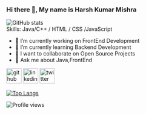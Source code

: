 

<!--
**Silverfolk/Silverfolk** is a ✨ _special_ ✨ repository because its `README.md` (this file) appears on your GitHub profile.

Here are some ideas to get you started:-->

### Hi there 👋, My name is Harsh Kumar Mishra

![GitHub stats](https://github-readme-stats.vercel.app/api?username=Silverfolk&show_icons=true)  
Skills:   Java/C++ / HTML / CSS /JavaScript 

- 🔭 I’m currently working on FrontEnd Development
- 🌱 I’m currently learning Backend Development
- 👯 I want to collaborate on Open Source Projects
- 💬 Ask me about Java,FrontEnd


[<img src='https://cdn.jsdelivr.net/npm/simple-icons@3.0.1/icons/github.svg' alt='github' height='40'>](https://github.com/Silverfolk)  [<img src='https://cdn.jsdelivr.net/npm/simple-icons@3.0.1/icons/linkedin.svg' alt='linkedin' height='40'>](https://www.linkedin.com/in/harsh-kumar-mishra-5a8587b9/)  [<img src='https://cdn.jsdelivr.net/npm/simple-icons@3.0.1/icons/twitter.svg' alt='twitter' height='40'>](https://twitter.com/harsh822)  

[![Top Langs](https://github-readme-stats.vercel.app/api/top-langs/?username=Silverfolk)](https://github.com/anuraghazra/github-readme-stats)

![Profile views](https://gpvc.arturio.dev/Silverfolk)  





